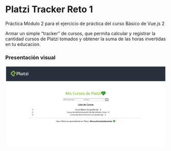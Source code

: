 # Platzi Tracker Reto 1 
Práctica Módulo 2 para el ejercicio de práctica del curso Básico de Vue.js 2

Armar un simple “tracker” de cursos, que permita calcular y registrar la cantidad cursos de Platzi tomados y obtener la suma de las horas invertidas en tu educacion.

### Presentación visual
![](https://raw.githubusercontent.com/lowenmensch-tz/PlatziTrackerReto1BasicoVue/main/img/Screenshot%202021-09-26%20175546.png)
